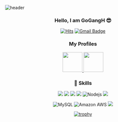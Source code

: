 ![header](https://capsule-render.vercel.app/api?type=waving&color=auto)
<div align=center>
  
### Hello, I am GoGangH 😎

[![Hits](https://hits.seeyoufarm.com/api/count/incr/badge.svg?url=https%3A%2F%2Fgithub.com%2FGoGangH)](https://hits.seeyoufarm.com)
[![Gmail Badge](https://img.shields.io/badge/Gmail-d14836?style=flat-square&logo=Gmail&logoColor=white&link=mailto:zlzn1020@gmail.com)](mailto:zlzn1020@gmail.com)
  
### My Profiles

<a href="https://programmers.co.kr/pr/rhrkd1020">
	<img src="https://github.com/musseuk/musseuk/blob/main/programmers.png" width="64" height="64">
</a>
<a href="https://www.instagram.com/go_gangh/">
	<img src="https://github.com/musseuk/musseuk/blob/main/instagram.png" width="64" height="64">
</a>
  
### 🚀 Skills 

<img src="https://img.shields.io/badge/Python-3766AB?style=flat-square&logo=Python&logoColor=white"/></a>
<img src="https://img.shields.io/badge/Java-007396?style=flat-square&logo=Java&logoColor=white"/></a>
<img src="https://img.shields.io/badge/C++-00599C?style=flat-square&logo=C%2B%2B&logoColor=white"/></a>
<img src="https://img.shields.io/badge/Javascript-ffb13b?style=flat-square&logo=javascript&logoColor=white"/></a>
![Nodejs](https://img.shields.io/badge/-Nodejs-black?style=flat-square&logo=Node.js)
<img src="https://img.shields.io/badge/Django-092E20?style=flat-square&logo=Django&logoColor=white"/></a>

![MySQL](https://img.shields.io/badge/-MySQL-black?style=flat-square&logo=mysql)
![Amazon AWS](https://img.shields.io/badge/Amazon%20AWS-232F3E?style=flat-square&logo=amazon-aws)
<img src="https://img.shields.io/badge/TensorFlow-FF6F00?style=flat-square&logo=TensorFlow&logoColor=white"/> 

[![trophy](https://github-profile-trophy.vercel.app/?username=GoGangH&theme=onedark&row=1)](https://github.com/ryo-ma/github-profile-trophy)
  
</div>
